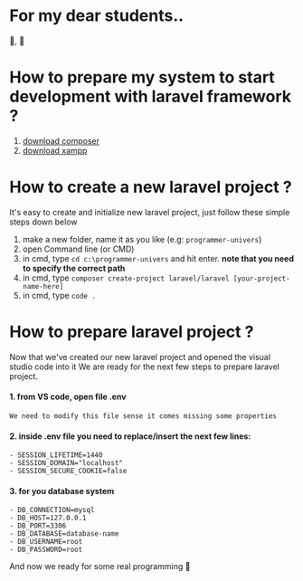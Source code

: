 
# For my dear students..
💜, 🌸

# How to prepare my system to start development with laravel framework ?
1. [download composer](https://getcomposer.org/)
2. [download xampp](https://www.apachefriends.org/download.html)

# How to create a new laravel project ? 
It's easy to create and initialize new laravel project, just follow these simple steps down below
1. make a new folder, name it as you like (e.g: ```programmer-univers```)
2. open Command line (or CMD) 
3. in cmd, type ```cd c:\programmer-univers``` and hit enter. **note that you need to specify the correct path**
4. in cmd, type ```composer create-project laravel/laravel [your-project-name-here]```
5. in cmd, type ```code .```


# How to prepare laravel project ?
Now that we've created our new laravel project and opened the visual studio code into it
We are ready for the next few steps to prepare laravel project.
#### 1. from VS code, open file .env
    We need to modify this file sense it comes missing some properties
#### 2. inside .env file you need to replace/insert the next few lines:
    - SESSION_LIFETIME=1440 
    - SESSION_DOMAIN="localhost" 
    - SESSION_SECURE_COOKIE=false 
#### 3. for you database system
    - DB_CONNECTION=mysql 
    - DB_HOST=127.0.0.1 
    - DB_PORT=3306   
    - DB_DATABASE=database-name 
    - DB_USERNAME=root 
    - DB_PASSWORD=root

And now we ready for some real programming 💪
